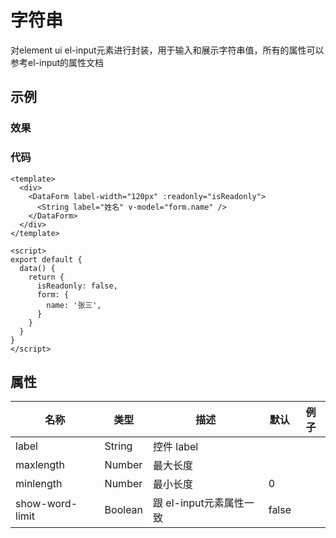 # 字符串  
对element ui el-input元素进行封装，用于输入和展示字符串值，所有的属性可以参考el-input的属性文档

## 示例  

### 效果
<Demo>
  <StringDemo />
</Demo>

### 代码  
```vue
<template>
  <div>
    <DataForm label-width="120px" :readonly="isReadonly"> 
      <String label="姓名" v-model="form.name" />
    </DataForm>
  </div>
</template>

<script>
export default {
  data() {
    return {
      isReadonly: false,
      form: {
        name: '张三',
      }
    }
  }
}
</script>

```

## 属性  
| 名称 | 类型 | 描述 | 默认 |  例子 |  
| ---- | ---- | ---- | ---- | ---- |
| label | String | 控件 label |  | |  
| maxlength | Number | 最大长度 |  | |  
| minlength | Number | 最小长度 | 0 | | 
| show-word-limit | Boolean | 跟 el-input元素属性一致| false | | 
<Comment />